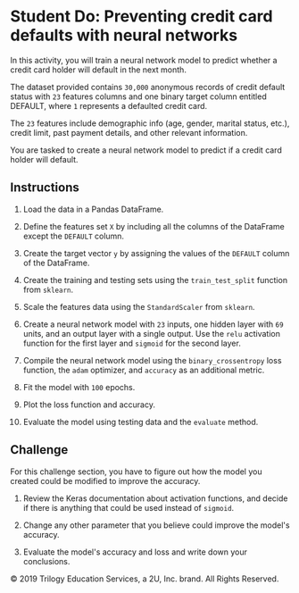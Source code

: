 # Student Do: Preventing credit card defaults with neural networks

In this activity, you will train a neural network model to predict whether a credit card holder will default in the next month.

The dataset provided contains `30,000` anonymous records of credit default status with `23` features columns and one binary target column entitled DEFAULT, where `1` represents a defaulted credit card.

The `23` features include demographic info (age, gender, marital status, etc.), credit limit, past payment details, and other relevant information.

You are tasked to create a neural network model to predict if a credit card holder will default.

## Instructions

1. Load the data in a Pandas DataFrame.

2. Define the features set `X` by including all the columns of the DataFrame except the `DEFAULT` column.

3. Create the target vector `y` by assigning the values of the `DEFAULT` column of the DataFrame.

4. Create the training and testing sets using the `train_test_split` function from `sklearn`.

5. Scale the features data using the `StandardScaler` from `sklearn`.

6. Create a neural network model with `23` inputs, one hidden layer with `69` units, and an output layer with a single output. Use the `relu` activation function for the first layer and `sigmoid` for the second layer.

7. Compile the neural network model using the `binary_crossentropy` loss function, the `adam` optimizer, and `accuracy` as an additional metric.

8. Fit the model with `100` epochs.

9. Plot the loss function and accuracy.

10. Evaluate the model using testing data and the `evaluate` method.

## Challenge

For this challenge section, you have to figure out how the model you created could be modified to improve the accuracy.

1. Review the Keras documentation about activation functions, and decide if there is anything that could be used instead of `sigmoid`.

2. Change any other parameter that you believe could improve the model's accuracy.

3. Evaluate the model's accuracy and loss and write down your conclusions.

© 2019 Trilogy Education Services, a 2U, Inc. brand. All Rights Reserved.
